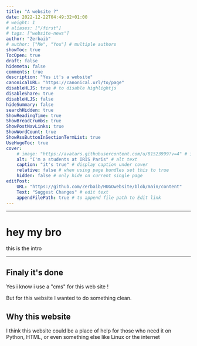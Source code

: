 ```yaml
---
title: "A website ?"
date: 2022-12-22T04:49:32+01:00
# weight: 1
# aliases: ["/first"]
# tags: ["website-news"]
author: "Zerbaib"
# author: ["Me", "You"] # multiple authors
showToc: true
TocOpen: true
draft: false
hidemeta: false
comments: true
description: "Yes it's a website"
canonicalURL: "https://canonical.url/to/page"
disableHLJS: true # to disable highlightjs
disableShare: true
disableHLJS: false
hideSummary: false
searchHidden: true
ShowReadingTime: true
ShowBreadCrumbs: true
ShowPostNavLinks: true
ShowWordCount: true
ShowRssButtonInSectionTermList: true
UseHugoToc: true
cover:
    # image: "https://avatars.githubusercontent.com/u/81523999?v=4" # image path/url
    alt: "I'm a students at IRIS Paris" # alt text
    caption: "it's true" # display caption under cover
    relative: false # when using page bundles set this to true
    hidden: false # only hide on current single page
editPost:
    URL: "https://github.com/Zerbaib/HUGOwebsite/blob/main/content"
    Text: "Suggest Changes" # edit text
    appendFilePath: true # to append file path to Edit link
---
```


---
# hey my bro
this is the intro

---
## Finaly it's done
Yes i know i use a "cms" for this web site !

But for this website I wanted to do something clean.

## Why this website
I think this website could be a place of help for those who need it on Python, HTML, or even something else like Linux or the internet
